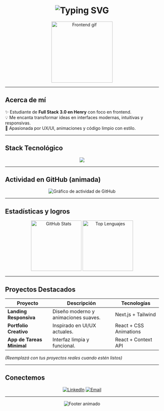 <h1 align="center">
  <picture>
    <img src="https://readme-typing-svg.herokuapp.com?font=Fira+Code&size=30&pause=1000&color=FF6EC7&center=true&width=650&lines=¡Hola!+Soy+Ludmila+Ravelli;Frontend+Developer+en+formación;Diseño+con+pasión+y+código" alt="Typing SVG" />
  </picture>
</h1>

<p align="center">
  <img src="https://i.ibb.co/QbZJ0CP/frontend-girl.gif" width="200" alt="Frontend gif" />
</p>

---

##  Acerca de mí

✨ Estudiante de **Full Stack 3.0 en Henry** con foco en frontend.  
💡 Me encanta transformar ideas en interfaces modernas, intuitivas y responsivas.  
🚀 Apasionada por UX/UI, animaciones y código limpio con estilo.  

---

##  Stack Tecnológico

<p align="center">
  <img src="https://skillicons.dev/icons?i=html,css,tailwind,js,ts,react,nextjs,figma,git,github,vscode" />
</p>

---

##  Actividad en GitHub (animada)

<p align="center">
  <img src="https://github-readme-activity-graph.vercel.app/graph?username=RavelliLudmila&bg_color=0d1117&color=FF6EC7&line=FF6EC7&point=FFFFFF&area=true&hide_border=true" alt="Gráfico de actividad de GitHub" />
</p>

---

##  Estadísticas y logros

<p align="center">
  <img src="https://github-readme-stats.vercel.app/api?username=RavelliLudmila&show_icons=true&theme=radical" alt="GitHub Stats" height="165" />
  <img src="https://github-readme-stats.vercel.app/api/top-langs/?username=RavelliLudmila&layout=compact&theme=radical" alt="Top Lenguajes" height="165" />
</p>

---

##  Proyectos Destacados

| Proyecto | Descripción | Tecnologías |
|----------|-------------|-------------|
| **Landing Responsiva** | Diseño moderno y animaciones suaves. | Next.js + Tailwind |
| **Portfolio Creativo** | Inspirado en UI/UX actuales. | React + CSS Animations |
| **App de Tareas Minimal** | Interfaz limpia y funcional. | React + Context API |

*(Reemplazá con tus proyectos reales cuando estén listos)*

---

##  Conectemos

<p align="center">
  <a href="https://www.linkedin.com/in/ludmiladenisravelli"><img src="https://img.shields.io/badge/LinkedIn-FF6EC7?style=for-the-badge&logo=linkedin&logoColor=white" alt="LinkedIn" /></a>
  <a href="mailto:tuemail@gmail.com"><img src="https://img.shields.io/badge/Email-FF6EC7?style=for-the-badge&logo=gmail&logoColor=white" alt="Email" /></a>
</p>

---

<p align="center">
  <img src="https://capsule-render.vercel.app/api?type=waving&color=ff6ec7&height=100&section=footer" alt="Footer animado" />
</p>
